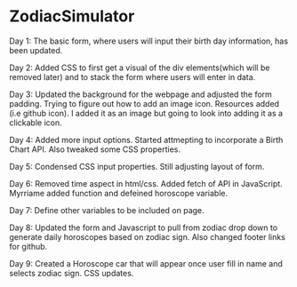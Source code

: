# ZodiacSimulator
Day 1: The basic form, where users will input their birth day information, has been updated. 

Day 2: Added CSS to first get a visual of the div elements(which will be removed later) and to stack the form where users will enter in data. 

Day 3: Updated the background for the webpage and adjusted the form padding. Trying to figure out how to add an image icon. Resources added (i.e github icon). I added it as an image but going to look into adding it as a clickable icon. 

Day 4: Added more input options. Started attmepting to incorporate a Birth Chart API. Also tweaked some CSS properties.

Day 5: Condensed CSS input properties. Still adjusting layout of form. 

Day 6: Removed time aspect in html/css. Added fetch of API in JavaScript. Myrriame added function and defeined horoscope variable. 


Day 7: Define other variables to be included on page. 

Day 8: Updated the form and Javascript to pull from zodiac drop down to generate daily horoscopes based on zodiac sign. Also changed footer links for github.

Day 9: Created a Horoscope car that will appear once user fill in name and selects zodiac sign. CSS updates. 